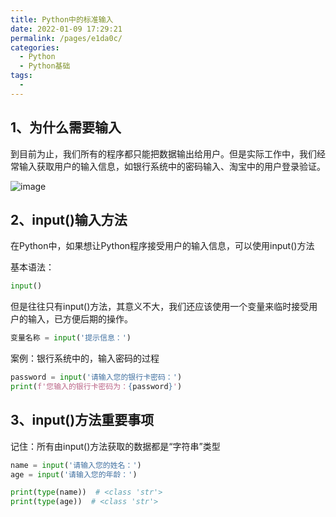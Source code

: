 ```yaml
---
title: Python中的标准输入
date: 2022-01-09 17:29:21
permalink: /pages/e1da0c/
categories:
  - Python
  - Python基础
tags:
  - 
---
```


## 1、为什么需要输入

到目前为止，我们所有的程序都只能把数据输出给用户。但是实际工作中，我们经常输入获取用户的输入信息，如银行系统中的密码输入、淘宝中的用户登录验证。

![image](https://cdn.jsdelivr.net/gh/Weibw162/image-hosting@dev/Python基础/image.2t9xvxvnris0.webp)

## 2、input()输入方法

在Python中，如果想让Python程序接受用户的输入信息，可以使用input()方法

基本语法：

```python
input()
```

但是往往只有input()方法，其意义不大，我们还应该使用一个变量来临时接受用户的输入，已方便后期的操作。

```python
变量名称 = input('提示信息：')
```

案例：银行系统中的，输入密码的过程

```python
password = input('请输入您的银行卡密码：')
print(f'您输入的银行卡密码为：{password}')
```

## 3、input()方法重要事项

记住：所有由input()方法获取的数据都是“字符串”类型

```python
name = input('请输入您的姓名：')
age = input('请输入您的年龄：')

print(type(name))  # <class 'str'>
print(type(age))  # <class 'str'>
```

